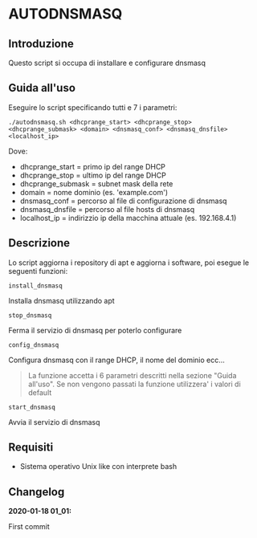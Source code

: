 # AUTODNSMASQ

## Introduzione
Questo script si occupa di installare e configurare dnsmasq

## Guida all'uso

Eseguire lo script specificando tutti e 7 i parametri:

    ./autodnsmasq.sh <dhcprange_start> <dhcprange_stop> <dhcprange_submask> <domain> <dnsmasq_conf> <dnsmasq_dnsfile> <localhost_ip>

Dove:   
- dhcprange_start = primo ip del range DHCP
- dhcprange_stop = ultimo ip del range DHCP
- dhcprange_submask = subnet mask della rete
- domain = nome dominio (es. 'example.com')
- dnsmasq_conf = percorso al file di configurazione di dnsmasq
- dnsmasq_dnsfile = percorso al file hosts di dnsmasq
- localhost_ip = indirizzio ip della macchina attuale (es. 192.168.4.1)

## Descrizione
Lo script aggiorna i repository di apt e aggiorna i software,
poi esegue le seguenti funzioni:

    install_dnsmasq
Installa dnsmasq utilizzando apt

    stop_dnsmasq
Ferma il servizio di dnsmasq per poterlo configurare

    config_dnsmasq
Configura dnsmasq con il range DHCP, il nome del dominio ecc...
> La funzione accetta i 6 parametri descritti nella sezione "Guida all'uso".
> Se non vengono passati la funzione utilizzera' i valori di default

    start_dnsmasq
Avvia il servizio di dnsmasq

## Requisiti
* Sistema operativo Unix like con interprete bash

## Changelog

**2020-01-18 01_01:**

First commit